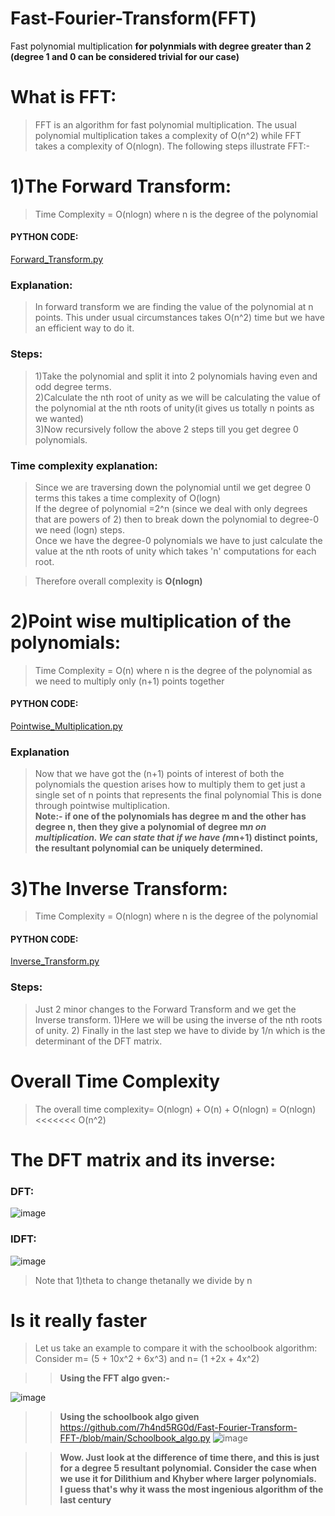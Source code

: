 # Fast-Fourier-Transform(FFT)
Fast polynomial multiplication **for polynmials with degree greater than 2 (degree 1 and 0 can be considered trivial for our case)**

# What is FFT:
> FFT is an algorithm for fast polynomial multiplication. The usual polynomial multiplication takes a complexity of O(n^2) while FFT takes a complexity of O(nlogn).
The following steps illustrate FFT:-


# 1)The Forward Transform:
> Time Complexity = O(nlogn) where n is the degree of the polynomial 

#### PYTHON CODE:
[Forward_Transform.py](https://github.com/7h4nd5RG0d/Fast-Fourier-Transform-FFT-/blob/main/Foward_Transform.py)

### Explanation:
> In forward transform we are finding the value of the polynomial at n points. This under usual circumstances takes O(n^2) time but we have an efficient way to do it.
### Steps:
> 1)Take the polynomial and split it into 2 polynomials having even and odd degree terms.  
> 2)Calculate the nth root of unity as we will be calculating the value of the polynomial at the nth roots of unity(it gives us totally n points as we wanted)    
> 3)Now recursively follow the above 2 steps till you get degree 0 polynomials.     

### Time complexity explanation:
> Since we are traversing down the polynomial until we get degree 0 terms this takes a time complexity of O(logn)     
If the degree of polynomial =2^n (since we deal with only degrees that are powers of 2) then to break down the polynomial to degree-0 we need (logn) steps.  
Once we have the degree-0 polynomials we have to just calculate the value at the nth roots of unity which takes 'n' computations for each root.

>  Therefore overall complexity is **O(nlogn)**

   
# 2)Point wise multiplication of the polynomials:
>Time Complexity = O(n) where n is the degree of the polynomial as we need to multiply only (n+1) points together

#### PYTHON CODE:
[Pointwise_Multiplication.py](https://github.com/7h4nd5RG0d/Fast-Fourier-Transform-FFT-/blob/main/Pointwise_Multiplication.py)

### Explanation
> Now that we have got the (n+1) points of interest of both the polynomials the question arises how to multiply them to get just a single set of n points that represents the final polynomial
> This is done through pointwise multiplication.     
>**Note:- if one of the polynomials has degree m and the other has degree n, then they give a polynomial of degree m*n on multiplication. We can state that if we have (m*n+1) distinct points, the resultant polynomial can be uniquely determined.**

# 3)The Inverse Transform:
>Time Complexity = O(nlogn) where n is the degree of the polynomial 

#### PYTHON CODE:
[Inverse_Transform.py](https://github.com/7h4nd5RG0d/Fast-Fourier-Transform-FFT-/blob/main/Inverse_Transform.py)
### Steps:
> Just 2 minor changes to the Forward Transform and we get the Inverse transform.
> 1)Here we will be using the inverse of the nth roots of unity.
> 2) Finally in the last step we have to divide by 1/n which is the determinant of the DFT matrix.

# Overall Time Complexity
> The overall time complexity= O(nlogn) + O(n) + O(nlogn) = O(nlogn) <<<<<<< O(n^2) 

# The DFT matrix and its inverse:
### DFT:
![image](https://github.com/7h4nd5RG0d/Fast-Fourier-Transform-FFT-/assets/128285431/d3568da8-7b28-4cf4-8b96-836fb970d0d2)

### IDFT:
![image](https://github.com/7h4nd5RG0d/Fast-Fourier-Transform-FFT-/assets/128285431/2d3daad5-5c05-492a-8888-008362b23c76)

> Note that 1)theta to change thetanally we divide by n


# Is it really faster

>Let us take an example to compare it with the schoolbook algorithm:
>Consider m= (5 + 10x^2 + 6x^3)  and n= (1 +2x + 4x^2)


>>**Using the FFT algo gven:-**


![image](https://github.com/7h4nd5RG0d/Fast-Fourier-Transform-FFT-/assets/128285431/a1d083c0-8f5e-4176-901b-7360905630ff)

>>**Using the schoolbook algo given** 
>>https://github.com/7h4nd5RG0d/Fast-Fourier-Transform-FFT-/blob/main/Schoolbook_algo.py
![image](https://github.com/7h4nd5RG0d/Fast-Fourier-Transform-FFT-/assets/128285431/03d9d978-a5e9-40b9-b43c-f36aecd8d0e4)


>>**Wow. Just look at the difference of time there, and this is just for a degree 5 resultant polynomial. Consider the case when we use it for Dilithium and Khyber where larger polynomials.  
>>I guess that's why it wass the most ingenious algorithm of the last century**
